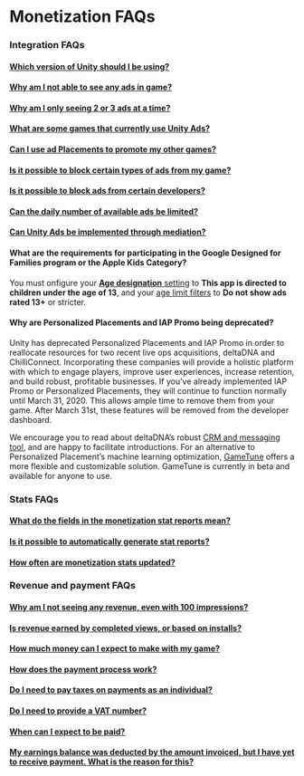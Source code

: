 # Monetization FAQs
### Integration FAQs
#### [Which version of Unity should I be using?](MonetizationBasicIntegration.md)
#### [Why am I not able to see any ads in game?](https://support.unity3d.com/hc/en-us/articles/217262566-Why-don-t-I-see-ads-in-my-game-)
#### [Why am I only seeing 2 or 3 ads at a time?](MonetizationResourcesStatistics.md#fill-rate)
#### [What are some games that currently use Unity Ads?](MonetizationResourcesBestPracticesAds.md#case-studies-and-references)
#### [Can I use ad Placements to promote my other games?](MonetizationCrossPromotions.md)
#### [Is it possible to block certain types of ads from my game?](MonetizationResourcesDashboardGuide.md#ad-content-filters)
#### [Is it possible to block ads from certain developers?](MonetizationResourcesDashboardGuide.md#ad-content-filters)
#### [Can the daily number of available ads be limited?](MonetizationResourcesStatistics.md#fill-rate)
#### [Can Unity Ads be implemented through mediation?](MonetizationResourcesMediation.md)
#### What are the requirements for participating in the Google Designed for Families program or the Apple Kids Category?
You must onfigure your [**Age designation** setting](MonetizationResourcesDashboardGuide.md#project-info) to **This app is directed to children under the age of 13**, and your [age limit filters](MonetizationResourcesDashboardGuide.md#ad-filters) to **Do not show ads rated 13+** or stricter.
#### Why are Personalized Placements and IAP Promo being deprecated?
Unity has deprecated Personalized Placements and IAP Promo in order to reallocate resources for two recent live ops acquisitions, deltaDNA and ChilliConnect. Incorporating these companies will provide a holistic platform with which to engage players, improve user experiences, increase retention, and build robust, profitable businesses. If you've already implemented IAP Promo or Personalized Placements, they will continue to function normally until March 31, 2020. This allows ample time to remove them from your game. After March 31st, these features will be removed from the developer dashboard.

We encourage you to read about deltaDNA’s robust [CRM and messaging tool](https://deltadna.com/engage/), and are happy to facilitate introductions. For an alternative to Personalized Placement’s machine learning optimization, [GameTune](https://unity.com/unity/features/gametune) offers a more flexible and customizable solution. GameTune is currently in beta and available for anyone to use.

### Stats FAQs
#### [What do the fields in the monetization stat reports mean?](MonetizationResourcesStatistics.md#understanding-unity-ads-metrics)
#### [Is it possible to automatically generate stat reports?](MonetizationResourcesStatistics.md#configuring-an-automated-report)
#### [How often are monetization stats updated?](MonetizationResourcesStatistics.md#understanding-unity-ads-metrics)

### Revenue and payment FAQs
#### [Why am I not seeing any revenue, even with 100 impressions?](MonetizationResourcesRevenueAndPayment.md#analyzing-revenue)
#### [Is revenue earned by completed views, or based on installs?](MonetizationResourcesBestPracticesAds.md#understanding-how-ads-generate-revenue)
#### [How much money can I expect to make with my game?](MonetizationResourcesRevenueAndPayment.md#monetization-factors)
#### [How does the payment process work?](MonetizationResourcesRevenueAndPayment.md#payment)
#### [Do I need to pay taxes on payments as an individual?](MonetizationResourcesRevenueAndPayment.md#requesting-payment-as-an-individual)
#### [Do I need to provide a VAT number?](MonetizationResourcesRevenueAndPayment.md#tax-information)
#### [When can I expect to be paid?](MonetizationResourcesRevenueAndPayment.md#minimum-payout-amount-and-fulfillment)
#### [My earnings balance was deducted by the amount invoiced, but I have yet to receive payment. What is the reason for this?](MonetizationResourcesRevenueAndPayment.md#minimum-payout-amount-and-fulfillment)
